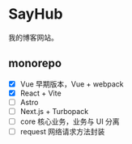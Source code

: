 # SayHub
我的博客网站。

## monorepo
- [x] Vue 早期版本，Vue + webpack
- [x] React + Vite
- [ ] Astro
- [ ] Next.js + Turbopack
- [ ] core 核心业务，业务与 UI 分离
- [ ] request 网络请求方法封装
